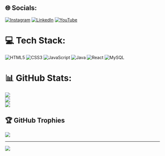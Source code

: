 
## 🌐 Socials:
[![Instagram](https://img.shields.io/badge/Instagram-%23E4405F.svg?logo=Instagram&logoColor=white)](https://instagram.com/aadi_music23) [![LinkedIn](https://img.shields.io/badge/LinkedIn-%230077B5.svg?logo=linkedin&logoColor=white)](https://linkedin.com/in/https://www.linkedin.com/in/aditya-kulkarni-668303221/) [![YouTube](https://img.shields.io/badge/YouTube-%23FF0000.svg?logo=YouTube&logoColor=white)](https://youtube.com/@https://www.youtube.com/@AdityaKulkarni23) 

# 💻 Tech Stack:
![HTML5](https://img.shields.io/badge/html5-%23E34F26.svg?style=for-the-badge&logo=html5&logoColor=white) ![CSS3](https://img.shields.io/badge/css3-%231572B6.svg?style=for-the-badge&logo=css3&logoColor=white) ![JavaScript](https://img.shields.io/badge/javascript-%23323330.svg?style=for-the-badge&logo=javascript&logoColor=%23F7DF1E) ![Java](https://img.shields.io/badge/java-%23ED8B00.svg?style=for-the-badge&logo=java&logoColor=white) ![React](https://img.shields.io/badge/react-%2320232a.svg?style=for-the-badge&logo=react&logoColor=%2361DAFB) ![MySQL](https://img.shields.io/badge/mysql-%2300f.svg?style=for-the-badge&logo=mysql&logoColor=white)
# 📊 GitHub Stats:
![](https://github-readme-stats.vercel.app/api?username=Adityakulkarni023&theme=merko&hide_border=false&include_all_commits=false&count_private=false)<br/>
![](https://github-readme-streak-stats.herokuapp.com/?user=Adityakulkarni023&theme=merko&hide_border=false)<br/>
![](https://github-readme-stats.vercel.app/api/top-langs/?username=Adityakulkarni023&theme=merko&hide_border=false&include_all_commits=false&count_private=false&layout=compact)

## 🏆 GitHub Trophies
![](https://github-profile-trophy.vercel.app/?username=Adityakulkarni023&theme=juicyfresh&no-frame=false&no-bg=false&margin-w=4)

---
[![](https://visitcount.itsvg.in/api?id=Adityakulkarni023&icon=6&color=0)](https://visitcount.itsvg.in)

<!-- Proudly created with GPRM ( https://gprm.itsvg.in ) -->

